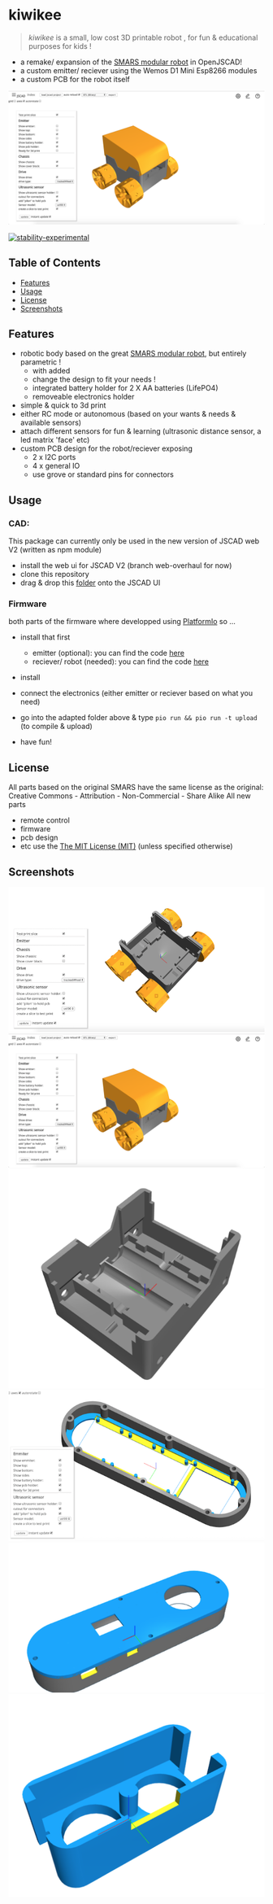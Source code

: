 # kiwikee

>*kiwikee* is a small, low cost 3D printable robot , for fun & educational purposes for kids !
- a remake/ expansion of the [SMARS modular robot](https://www.thingiverse.com/thing:2662828) in OpenJSCAD!
- a custom emitter/ reciever using the Wemos D1 Mini Esp8266 modules
- a custom PCB for the robot itself

![overview](./cad/kiwikee/docs/overview2.png)

[![stability-experimental](https://img.shields.io/badge/stability-experimental-orange.svg)](https://github.com/emersion/stability-badges#experimental)


## Table of Contents

- [Features](#features)
- [Usage](#usage)
- [License](#license)
- [Screenshots](#screenshots)

## Features

- robotic body based on the great [SMARS modular robot](https://www.thingiverse.com/thing:2662828), but entirely parametric !
  - with added 
  - change the design to fit your needs !
  - integrated battery holder for 2 X AA batteries (LifePO4)
  - removeable electronics holder
- simple & quick to 3d print
- either RC mode or autonomous (based on your wants & needs & available sensors)
- attach different sensors for fun & learning (ultrasonic distance sensor, a led matrix 'face' etc)
- custom PCB design for the robot/reciever exposing 
  - 2 x I2C ports
  - 4 x general IO
  - use grove or standard pins for connectors

## Usage

### CAD: 
This package can currently only be used in the new version of JSCAD web V2 (written as npm module)
- install the web ui for JSCAD V2 (branch web-overhaul for now)
- clone this repository
- drag & drop this [folder](./cad/kiwikee) onto the JSCAD UI

### Firmware

both parts of the firmware where developped using [PlatformIo](https://platformio.org/) so ...
- install that first
  -  emitter (optional): you can find the code [here](./firmware-emitter)
  -  reciever/ robot (needed): you can find the code [here](./firmware-reciever)

- install 
- connect the electronics (either emitter or reciever based on what you need)
- go into the adapted folder above & type ```pio run && pio run -t upload``` (to compile & upload)
- have fun!

## License

All parts based on the original SMARS have the same license as the original: 
 Creative Commons - Attribution - Non-Commercial - Share Alike
All new parts 
- remote control 
- firmware
- pcb design
- etc
use the [The MIT License (MIT)](./LICENSE)
(unless specified otherwise)

## Screenshots

![overview](./cad/kiwikee/docs/overview.png)
![overview2](./cad/kiwikee/docs/overview2.png)
![chassis](./cad/kiwikee/docs/chassis.png)
![emitter](./cad/kiwikee/docs/emitter-internal.png)
![emitter2](./cad/kiwikee/docs/emitter-overview.png)
![ultrasonic-sensor](./cad/kiwikee/docs/ultrasonic-sensor.png)

